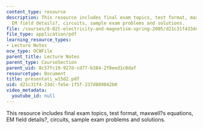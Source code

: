 ```yaml
---
content_type: resource
description: This resource includes final exam topics, test format, maxwell?s equations,
  EM field details?, circuits, sample exam problems and solutions.
file: /courses/8-02t-electricity-and-magnetism-spring-2005/d21c31f433dcfe5e1f5f237d889042b0_presentati_w15d2.pdf
file_type: application/pdf
learning_resource_types:
- Lecture Notes
ocw_type: OCWFile
parent_title: Lecture Notes
parent_type: CourseSection
parent_uid: 8c57fc19-927d-cd77-b384-2f8eed1c0daf
resourcetype: Document
title: presentati_w15d2.pdf
uid: d21c31f4-33dc-fe5e-1f5f-237d889042b0
video_metadata:
  youtube_id: null
---
```

This resource includes final exam topics, test format, maxwell?s equations, EM field details?, circuits, sample exam problems and solutions.

